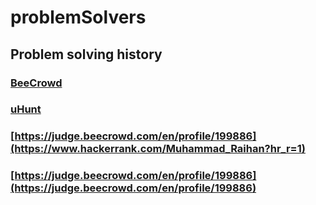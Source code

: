 # problemSolvers
## Problem solving history
### [BeeCrowd](https://judge.beecrowd.com/en/profile/199886)
### [uHunt](https://uhunt.onlinejudge.org/id/823993)
### [https://judge.beecrowd.com/en/profile/199886](https://www.hackerrank.com/Muhammad_Raihan?hr_r=1)
### [https://judge.beecrowd.com/en/profile/199886](https://judge.beecrowd.com/en/profile/199886)
